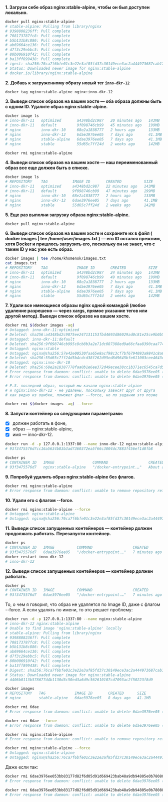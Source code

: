 **1. Загрузи себе образ nginx:stable-alpine, чтобы он был доступен локально.**

```bash
docker pull nginx:stable-alpine
# stable-alpine: Pulling from library/nginx
# 9398808236ff: Pull complete
# 708173787fc8: Pull complete
# b5b131b8c886: Pull complete
# ab69664ce136: Pull complete
# d7f3c29ebbc5: Pull complete
# 80b006910f42: Pull complete
# ba13ff899438: Pull complete
# igest: sha256:76ca7f6bfe01c3e22e3af85fd37c30149ece3ac2a444973687cab1765abca115
# Status: Downloaded newer image for nginx:stable-alpine
# docker.io/library/nginx:stable-alpine
```

**2. Добавь к загруженному образу новый тег `inno-dkr-12`**

```bash
docker tag nginx:stable-alpine nginx:inno-dkr-12
```

**3. Выведи список образов на вашем хосте — оба образа должны быть с одним ID. Удалите образ nginx:stable-alpine.**

```bash
docker image ls
# inno-dkr-11   optimized       a4348bd2c987   20 minutes ago   143MB
# inno-dkr-11   default         9f098746cb99   45 minutes ago   199MB
# nginx         inno-dkr-10     68e2a1838777   2 hours ago      133MB
# nginx         inno-dkr-12     6dae3976ee05   7 days ago       41.1MB
# nginx         stable-alpine   6dae3976ee05   7 days ago       41.1MB
# nginx         stable          55d65c7ff24d   2 weeks ago      142MB

docker rmi nginx:stable-alpine
```

**4. Выведи список образов на вашем хосте — наш переименованный образ все еще должен быть в списке.**

```bash
docker image ls
# REPOSITORY    TAG           IMAGE ID       CREATED          SIZE
# inno-dkr-11   optimized     a4348bd2c987   22 minutes ago   143MB
# inno-dkr-11   default       9f098746cb99   47 minutes ago   199MB
# nginx         inno-dkr-10   68e2a1838777   2 hours ago      133MB
# nginx         inno-dkr-12   6dae3976ee05   7 days ago       41.1MB
# nginx         stable        55d65c7ff24d   2 weeks ago      142MB
```

**5. Еще раз выполни загрузку образа nginx:stable-alpine.**

```bash
docker pull nginx:stable-alpine
```

**6. Выведи список образов на вашем хосте и сохраните их в файл ( docker images | tee /home/user/images.txt ) — его ID остался прежним, хотя Docker и пришлось загрузить его, поскольку он не знает, что с таким ID у нас уже есть образ.**

```bash
docker images | tee /home/khomenok/images.txt
cat images.txt
# REPOSITORY    TAG             IMAGE ID       CREATED          SIZE
# inno-dkr-11   optimized       a4348bd2c987   24 minutes ago   143MB
# inno-dkr-11   default         9f098746cb99   49 minutes ago   199MB
# nginx         inno-dkr-10     68e2a1838777   2 hours ago      133MB
# nginx         inno-dkr-12     6dae3976ee05   7 days ago       41.1MB
# nginx         stable-alpine   6dae3976ee05   7 days ago       41.1MB
# nginx         stable          55d65c7ff24d   2 weeks ago      142MB
```

**7. Удали все имеющиеся образы nginx одной командой (любое удаление разрешено — через xargs, прямое указание тегов или другой метод). Выведи список образов на вашем хосте.**

```bash
docker rmi $(docker images -aq)
# Untagged: inno-dkr-11:optimized
# Deleted: sha256:a4348bd2c9875ee247131153fbd4693d86029ad0c81e25ce9b0b57dd75c212c4
# Untagged: inno-dkr-11:default
# Deleted: sha256:9f098746cb995c8cb8b3a2e71dc087388ed9a66cfaa8390caa7743217ca6e86f
# Untagged: nginx:stable
# Untagged: nginx@sha256:57e42e00530faa65e8acf98c3cf7bf6794093a9841c8a676b6d2fd0a9ba7262f
# Deleted: sha256:55d65c7ff24d5b4cdcd38f262d95ed8d9645bfe611003cee4643c747bcdcf568
# Untagged: nginx:inno-dkr-10
# Deleted: sha256:68e2a18387778faa0b1e6ee372d49ecee38cc1b371ec6545ca7d504800aef01a
# Error response from daemon: conflict: unable to delete 6dae3976ee05 (must be forced) - image is referenced in multiple repositories
# Error response from daemon: conflict: unable to delete 6dae3976ee05 (must be forced) - image is referenced in multiple repositories

# P.S. последний образ, который мы качали nginx:stable-alpine
# и nginx:inno-dkr-12 - не удалены, поскольку зависят друг от друга
# как видно из ошибки, поможет флаг --force, но по заданию это позже

docker rmi $(docker images -aq) --force
```

**8. Запусти контейнер со следующими параметрами:**
- [x] должен работать в фоне,
- [x] образ — nginx:stable-alpine,
- [x] имя — inno-dkr-12.

```bash
docker run -d -p 127.0.0.1:1337:80 --name inno-dkr-12 nginx:stable-alpine 
# 93f3475576d7cc16a5634b83b3ad7360372ea5f66c3004dc7883f456ef1d0fb8

docker ps
# CONTAINER ID   IMAGE                 COMMAND                  CREATED              STATUS              PORTS                    NAMES
# 93f3475576d7   nginx:stable-alpine   "/docker-entrypoint.…"   About a minute ago   Up About a minute   127.0.0.1:1337->80/tcp   inno-dkr-12
```

**9. Попробуй удалить образ nginx:stable-alpine без флагов.**

```bash
docker rmi nginx:stable-alpine
# Error response from daemon: conflict: unable to remove repository reference "nginx:stable-alpine" (must force) - container 93f3475576d7 is using its referenced image 6dae3976ee05
```

**10. Удали его с флагом --force.**

```bash
docker rmi nginx:stable-alpine --force
# Untagged: nginx:stable-alpine
# Untagged: nginx@sha256:76ca7f6bfe01c3e22e3af85fd37c30149ece3ac2a444973687cab1765abca115
```

**11. Выведи список запущенных контейнеров — контейнер должен продолжать работать. Перезапусти контейнер.**

```bash
docker ps
# CONTAINER ID   IMAGE          COMMAND                  CREATED         STATUS         PORTS                    NAMES
# 93f3475576d7   6dae3976ee05   "/docker-entrypoint.…"   7 minutes ago   Up 2 minutes   127.0.0.1:1337->80/tcp   inno-dkr-12
docker restart inno-dkr-12
# inno-dkr-12
```

**12. Выведи список запущенных контейнеров — контейнер должен работать.**

```bash
docker ps
# CONTAINER ID   IMAGE          COMMAND                  CREATED         STATUS        PORTS                    NAMES
# 93f3475576d7   6dae3976ee05   "/docker-entrypoint.…"   7 minutes ago   Up 1 second   127.0.0.1:1337->80/tcp   inno-dkr-12
```

То, о чем я говорил, что образ не удаляется по Image ID, даже с флагом --force. А если удалять по имени, то это решает проблему:

```bash
docker run -d -p 127.0.0.1:1337:80 --name nginx:stable-alpine
# inno-dkr-12 nginx:stable-alpine
# Unable to find image 'nginx:stable-alpine' locally
# stable-alpine: Pulling from library/nginx
# 9398808236ff: Pull complete
# 708173787fc8: Pull complete
# b5b131b8c886: Pull complete
# ab69664ce136: Pull complete
# d7f3c29ebbc5: Pull complete
# 80b006910f42: Pull complete
# ba13ff899438: Pull complete
# Digest: sha256:76ca7f6bfe01c3e22e3af85fd37c30149ece3ac2a444973687cab1765abca115
# Status: Downloaded newer image for nginx:stable-alpine
# d406b0113b578677d4b1130d3c50ed3a6d9c562610107cd7093ac2f50223f8d9

docker images
# REPOSITORY   TAG             IMAGE ID       CREATED      SIZE
# nginx        stable-alpine   6dae3976ee05   8 days ago   41.1MB

docker rmi 6dae
# Error response from daemon: conflict: unable to delete 6dae3976ee05 (cannot be forced) - image is being used by running container d406b0113b57

docker rmi 6dae --force
# Error response from daemon: conflict: unable to delete 6dae3976ee05 (cannot be forced) - image is being used by running container d406b0113b57

docker rmi nginx:stable-alpine
# Error response from daemon: conflict: unable to remove repository reference "nginx:stable-alpine" (must force) - container d406b0113b57 is using its referenced image 6dae3976ee05

docker rmi nginx:stable-alpine --force
# Untagged: nginx:stable-alpine
# Untagged: nginx@sha256:76ca7f6bfe01c3e22e3af85fd37c30149ece3ac2a444973687cab1765abca115
```

Даже если так:

```bash
docker rmi 6dae3976ee053bb83177d82f6d05d91d669423bab48a9db94805e0b7808065c5
# Error response from daemon: conflict: unable to delete 6dae3976ee05 (cannot be forced) - image is being used by running container c49deb83f293

docker rmi 6dae3976ee053bb83177d82f6d05d91d669423bab48a9db94805e0b7808065c5 --force
# Error response from daemon: conflict: unable to delete 6dae3976ee05 (cannot be forced) - image is being used by running container c49deb83f293
```
